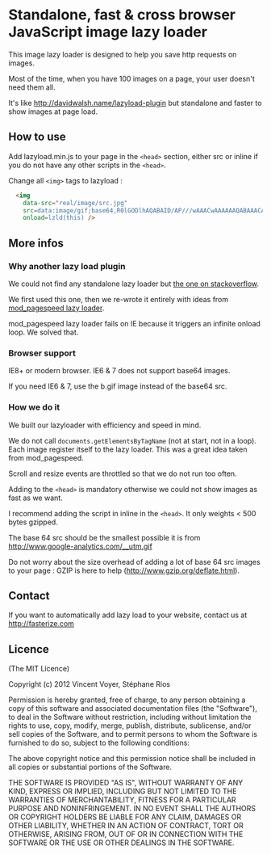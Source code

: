 # Standalone, fast & cross browser JavaScript image lazy loader

This image lazy loader is designed to help you save http requests on images.

Most of the time, when you have 100 images on a page, your user doesn't need them all.

It's like http://davidwalsh.name/lazyload-plugin but standalone and faster to
show images at page load.

## How to use

Add lazyload.min.js to your page in the `<head>` section, either src or inline if
you do not have any other scripts in the `<head>`.

Change all `<img>` tags to lazyload :

```html
  <img
    data-src="real/image/src.jpg"
    src=data:image/gif;base64,R0lGODlhAQABAID/AP///wAAACwAAAAAAQABAAACAkQBADs=
    onload=lzld(this) />
```

## More infos

### Why another lazy load plugin

We could not find any standalone lazy loader but [the one on stackoverflow](http://stackoverflow.com/questions/3228521/stand-alone-lazy-loading-images-no-framework-based).

We first used this one, then we re-wrote it entirely with ideas from [mod_pagespeed lazy loader](http://www.modpagespeed.com/lazyload_images.html?ModPagespeed=on&ModPagespeedFilters=lazyload_images).

mod_pagespeed lazy loader fails on IE because it triggers an infinite onload loop. We solved that.

### Browser support

IE8+ or modern browser. IE6 & 7 does not support base64 images.

If you need IE6 & 7, use the b.gif image instead of the base64 src.

### How we do it

We built our lazyloader with efficiency and speed in mind.

We do not call `documents.getElementsByTagName` (not at start, not in a loop). Each image register itself to the
lazy loader. This was a great idea taken from mod_pagespeed.

Scroll and resize events are throttled so that we do not run too often.

Adding to the `<head>` is mandatory otherwise we could not show images as fast as we want.

I recommend adding the script in inline in the `<head>`. It only weights
< 500 bytes gzipped.

The base 64 src should be the smallest possible it is from http://www.google-analytics.com/__utm.gif

Do not worry about the size overhead of adding a lot of base 64 src images to your page :
 GZIP is here to help (http://www.gzip.org/deflate.html).

## Contact

If you want to automatically add lazy load to your website, contact us at http://fasterize.com

## Licence

(The MIT Licence)

Copyright (c) 2012 Vincent Voyer, Stéphane Rios

Permission is hereby granted, free of charge, to any person obtaining
a copy of this software and associated documentation files (the
"Software"), to deal in the Software without restriction, including
without limitation the rights to use, copy, modify, merge, publish,
distribute, sublicense, and/or sell copies of the Software, and to
permit persons to whom the Software is furnished to do so, subject to
the following conditions:

The above copyright notice and this permission notice shall be
included in all copies or substantial portions of the Software.

THE SOFTWARE IS PROVIDED "AS IS", WITHOUT WARRANTY OF ANY KIND,
EXPRESS OR IMPLIED, INCLUDING BUT NOT LIMITED TO THE WARRANTIES OF
MERCHANTABILITY, FITNESS FOR A PARTICULAR PURPOSE AND
NONINFRINGEMENT. IN NO EVENT SHALL THE AUTHORS OR COPYRIGHT HOLDERS BE
LIABLE FOR ANY CLAIM, DAMAGES OR OTHER LIABILITY, WHETHER IN AN ACTION
OF CONTRACT, TORT OR OTHERWISE, ARISING FROM, OUT OF OR IN CONNECTION
WITH THE SOFTWARE OR THE USE OR OTHER DEALINGS IN THE SOFTWARE.
